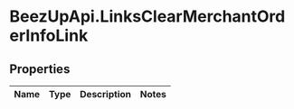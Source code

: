# BeezUpApi.LinksClearMerchantOrderInfoLink

## Properties
Name | Type | Description | Notes
------------ | ------------- | ------------- | -------------


